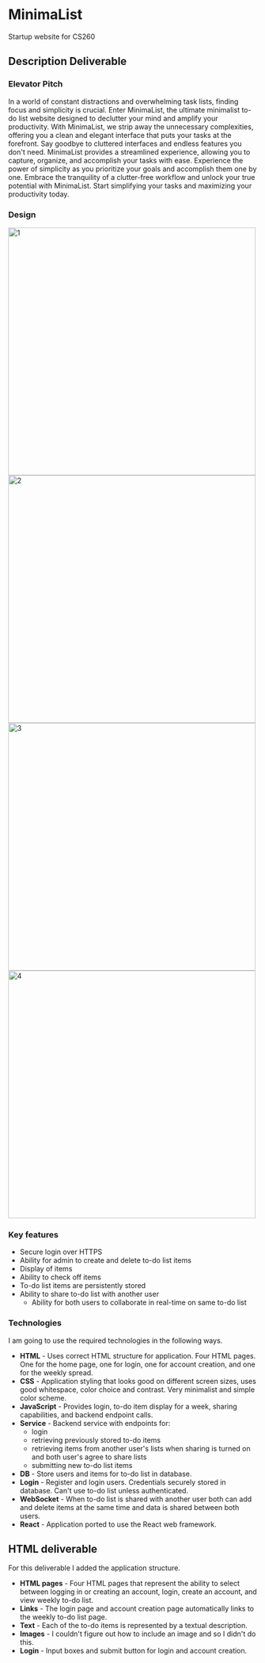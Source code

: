 # MinimaList
Startup website for CS260

## Description Deliverable

### Elevator Pitch

In a world of constant distractions and overwhelming task lists, finding focus and simplicity is crucial. Enter MinimaList, the ultimate minimalist to-do list website designed to declutter your mind and amplify your productivity. With MinimaList, we strip away the unnecessary complexities, offering you a clean and elegant interface that puts your tasks at the forefront. Say goodbye to cluttered interfaces and endless features you don't need. MinimaList provides a streamlined experience, allowing you to capture, organize, and accomplish your tasks with ease. Experience the power of simplicity as you prioritize your goals and accomplish them one by one. Embrace the tranquility of a clutter-free workflow and unlock your true potential with MinimaList. Start simplifying your tasks and maximizing your productivity today.

### Design
<img width="500" alt="1" src="https://github.com/rachelstans/ToDoListWebsite/assets/101438461/de1fe446-920b-4e97-81f5-7c3c53fe2561">
<img width="500" alt="2" src="https://github.com/rachelstans/ToDoListWebsite/assets/101438461/0db4290e-b7f5-48e4-8ad2-f34cb86c8f15">
<img width="500" alt="3" src="https://github.com/rachelstans/ToDoListWebsite/assets/101438461/ee0cc380-f2a8-43c0-b20d-9d0883b21a51">
<img width="500" alt="4" src="https://github.com/rachelstans/ToDoListWebsite/assets/101438461/c38aaaa6-7bcb-46a7-9d34-7ca376c574b5">

### Key features

- Secure login over HTTPS
- Ability for admin to create and delete to-do list items
- Display of items
- Ability to check off items
- To-do list items are persistently stored
- Ability to share to-do list with another user
  - Ability for both users to collaborate in real-time on same to-do list

### Technologies

I am going to use the required technologies in the following ways.

- **HTML** - Uses correct HTML structure for application. Four HTML pages. One for the home page, one for login, one for account creation, and one for the weekly spread.
- **CSS** - Application styling that looks good on different screen sizes, uses good whitespace, color choice and contrast. Very minimalist and simple color scheme.
- **JavaScript** - Provides login, to-do item display for a week, sharing capabilities, and backend endpoint calls.
- **Service** - Backend service with endpoints for:
  - login
  - retrieving previously stored to-do items
  - retrieving items from another user's lists when sharing is turned on and both user's agree to share lists
  - submitting new to-do list items
- **DB** - Store users and items for to-do list in database.
- **Login** - Register and login users. Credentials securely stored in database. Can't use to-do list unless authenticated.
- **WebSocket** - When to-do list is shared with another user both can add and delete items at the same time and data is shared between both users.
- **React** - Application ported to use the React web framework.

## HTML deliverable

For this deliverable I added the application structure.

- **HTML pages** - Four HTML pages that represent the ability to select between logging in or creating an account, login, create an account, and view weekly to-do list.
- **Links** - The login page and account creation page automatically links to the weekly to-do list page.
- **Text** - Each of the to-do items is represented by a textual description.
- **Images** - I couldn't figure out how to include an image and so I didn't do this.
- **Login** - Input boxes and submit button for login and account creation.
